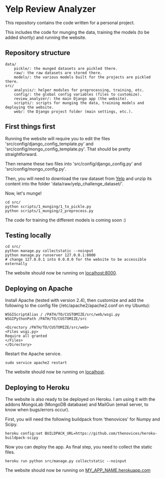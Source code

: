 # Yelp Review Analyzer

This repository contains the code written for a personal project.

This includes the code for munging the data, training the models (to be added shortly) and running the website.



## Repository structure

```
data/
	pickle/: the munged datasets are pickled there. 
	raw/: the raw datasets are stored there.
	models/: the various models built for the projects are pickled there.
src/
	analysis/: helper modules for preprocessing, training, etc.
	config/: the global config variables (files to customize).
	review_analyzer/: the main Django app (the website).
	scripts/: scripts for munging the data, training models and deploying the website.
	web/: the Django project folder (main settings, etc.).
```

## First things first

Running the website will require you to edit the files 'src/config/django_config_template.py' and 'src/config/mongo_config_template.py'.
That should be pretty straightforward. 

Then rename these two files into 'src/config/django_config.py' and 'src/config/mongo_config.py'.

Then, you will need to download the raw dataset from [Yelp](http://www.yelp.com/dataset_challenge) 
and unzip its content into the folder 'data/raw/yelp_challenge_dataset/'.

Now, let's munge!
```
cd src/
python scripts/1_munging/1_to_pickle.py
python scripts/1_munging/2_preprocess.py
```

The code for training the different models is coming soon :)

## Testing locally

```
cd src/
python manage.py collectstatic --noinput
python manage.py runserver 127.0.0.1:8000
# change 127.0.0.1 into 0.0.0.0 for the website to be accessible externally
```

The website should now be running on [localhost:8000](http://localhost:8000/).

## Deploying on Apache

Install Apache (tested with version 2.4), then customize and add the following to the config file (/etc/apache2/apache2.conf on my Ubuntu):
```
WSGIScriptAlias / /PATH/TO/CUSTOMIZE/src/web/wsgi.py
WSGIPythonPath /PATH/TO/CUSTOMIZE/src

<Directory /PATH/TO/CUSTOMIZE/src/web>
<Files wsgi.py>
Require all granted
</Files>
</Directory>
```

Restart the Apache service.
```
sudo service apache2 restart
```

The website should now be running on [localhost](http://localhost/).

## Deploying to Heroku

The website is also ready to be deployed on Heroku.
I am using it with the addons MongoLab (MongoDB database)
and MailGun (email server, to know when bugs/errors occur).

First, you will need the following buildpack from 'thenovices' for Numpy and Scipy.
```
heroku config:set BUILDPACK_URL=https://github.com/thenovices/heroku-buildpack-scipy
```

Now you can deploy the app. As final step, you need to collect the static files.
```
heroku run python src/manage.py collectstatic --noinput
```

The website should now be running on [MY_APP_NAME.herokuapp.com](http://MY_APP_NAME.herokuapp.com/)

